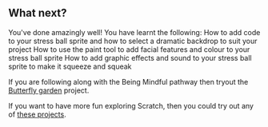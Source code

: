 ## What next?

You've done amazingly well! You have learnt the following:
How to add code to your stress ball sprite and how to select a dramatic backdrop to suit your project
How to use the paint tool to add facial features and colour to your stress ball sprite
How to add graphic effects and sound to your stress ball sprite to make it squeeze and squeak

If you are following along with the Being Mindful pathway then tryout the [Butterfly garden](https://learning-admin.raspberrypi.org/en/projects/butterfly-garden) project.

If you want to have more fun exploring Scratch, then you could try out any of [these projects](https://projects.raspberrypi.org/en/projects?software%5B%5D=scratch).

